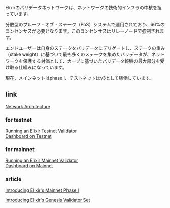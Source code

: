Elixirのバリデータネットワークは、ネットワークの技術的インフラの中核を担っています。

分散型のプルーフ・オブ・ステーク（PoS）システムで運用されており、66%のコンセンサスが必要となります。このコンセンサスはリレーノードで強制されます。

エンドユーザーは自身のステークをバリデータにデリゲートし、ステークの重み（stake weight）に基づいて最も多くのステークを集めたバリデータが、ネットワークを保護する対価として、カーブに基づいたバリデータ報酬の最大部分を受け取る仕組みになっています。

現在、メインネットはphase I、テストネットはv3として稼働しています。

## link

[Network Architecture](https://docs.elixir.xyz/technical-architecture)

### for testnet

[Running an Elixir Testnet Validator](https://docs.elixir.xyz/running-a-testnet-validator)  
[Dashboard on Testnet](https://testnet-3.elixir.xyz/validators)

### for mainnet

[Running an Elixir Mainnet Validator](https://docs.elixir.xyz/running-an-elixir-validator)  
[Dashboard on Mainnet](https://www.elixir.xyz/validators)

### article

[Introducing Elixir's Mainnet Phase I](https://mirror.xyz/0x25832C2fC7B7380E5B74Ea280ea2D2C98a0d5644/9HACryE3fAcFUfAiyLo_43yOmVe8hu4I2iVVBOwg8_U)

[Introducing Elixir's Genesis Validator Set](https://mirror.xyz/0x25832C2fC7B7380E5B74Ea280ea2D2C98a0d5644/3CAnhAUbz9aWGDHML4GdyY9HUFdpaxn1L-thicnHvf8)
